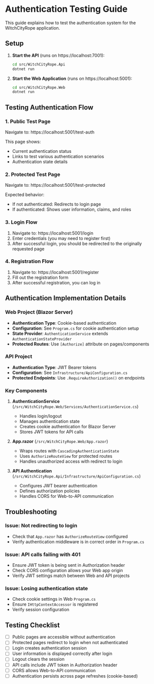 # Authentication Testing Guide

This guide explains how to test the authentication system for the WitchCityRope application.

## Setup

1. **Start the API** (runs on https://localhost:7001):
   ```bash
   cd src/WitchCityRope.Api
   dotnet run
   ```

2. **Start the Web Application** (runs on https://localhost:5001):
   ```bash
   cd src/WitchCityRope.Web
   dotnet run
   ```

## Testing Authentication Flow

### 1. Public Test Page
Navigate to: https://localhost:5001/test-auth

This page shows:
- Current authentication status
- Links to test various authentication scenarios
- Authentication state details

### 2. Protected Test Page
Navigate to: https://localhost:5001/test-protected

Expected behavior:
- If not authenticated: Redirects to login page
- If authenticated: Shows user information, claims, and roles

### 3. Login Flow
1. Navigate to: https://localhost:5001/login
2. Enter credentials (you may need to register first)
3. After successful login, you should be redirected to the originally requested page

### 4. Registration Flow
1. Navigate to: https://localhost:5001/register
2. Fill out the registration form
3. After successful registration, you can log in

## Authentication Implementation Details

### Web Project (Blazor Server)
- **Authentication Type**: Cookie-based authentication
- **Configuration**: See `Program.cs` for cookie authentication setup
- **State Provider**: `AuthenticationService` extends `AuthenticationStateProvider`
- **Protected Routes**: Use `[Authorize]` attribute on pages/components

### API Project
- **Authentication Type**: JWT Bearer tokens
- **Configuration**: See `Infrastructure/ApiConfiguration.cs`
- **Protected Endpoints**: Use `.RequireAuthorization()` on endpoints

### Key Components

1. **AuthenticationService** (`/src/WitchCityRope.Web/Services/AuthenticationService.cs`)
   - Handles login/logout
   - Manages authentication state
   - Creates cookie authentication for Blazor Server
   - Stores JWT tokens for API calls

2. **App.razor** (`/src/WitchCityRope.Web/App.razor`)
   - Wraps routes with `CascadingAuthenticationState`
   - Uses `AuthorizeRouteView` for protected routes
   - Handles unauthorized access with redirect to login

3. **API Authentication** (`/src/WitchCityRope.Api/Infrastructure/ApiConfiguration.cs`)
   - Configures JWT bearer authentication
   - Defines authorization policies
   - Handles CORS for Web-to-API communication

## Troubleshooting

### Issue: Not redirecting to login
- Check that `App.razor` has `AuthorizeRouteView` configured
- Verify authentication middleware is in correct order in `Program.cs`

### Issue: API calls failing with 401
- Ensure JWT token is being sent in Authorization header
- Check CORS configuration allows your Web app origin
- Verify JWT settings match between Web and API projects

### Issue: Losing authentication state
- Check cookie settings in Web `Program.cs`
- Ensure `IHttpContextAccessor` is registered
- Verify session configuration

## Testing Checklist

- [ ] Public pages are accessible without authentication
- [ ] Protected pages redirect to login when not authenticated
- [ ] Login creates authentication session
- [ ] User information is displayed correctly after login
- [ ] Logout clears the session
- [ ] API calls include JWT token in Authorization header
- [ ] CORS allows Web-to-API communication
- [ ] Authentication persists across page refreshes (cookie-based)